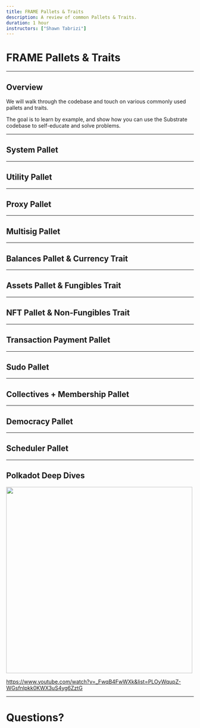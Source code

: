 ```yaml
---
title: FRAME Pallets & Traits
description: A review of common Pallets & Traits.
duration: 1 hour
instructors: ["Shawn Tabrizi"]
---
```


# FRAME Pallets & Traits

---

## Overview

We will walk through the codebase and touch on various commonly used pallets and traits.

The goal is to learn by example, and show how you can use the Substrate codebase to self-educate and solve problems.

---

## System Pallet

---

## Utility Pallet

---

## Proxy Pallet

---

## Multisig Pallet

---

## Balances Pallet & Currency Trait

---

## Assets Pallet & Fungibles Trait

---

## NFT Pallet & Non-Fungibles Trait

---

## Transaction Payment Pallet

---

## Sudo Pallet

---

## Collectives + Membership Pallet

---

## Democracy Pallet

---

## Scheduler Pallet

---

## Polkadot Deep Dives

<image src="../../../assets/img/6-FRAME/polkadot-deep-dive.png" style="height: 500px">

https://www.youtube.com/watch?v=_FwqB4FwWXk&list=PLOyWqupZ-WGsfnlpkk0KWX3uS4yg6ZztG

---

# Questions?
